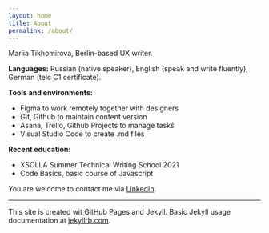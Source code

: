```yaml
---
layout: home
title: About
permalink: /about/
---
```

<p>Mariia Tikhomirova, Berlin-based UX writer.</p>

<b>Languages:</b> Russian (native speaker), English (speak and write fluently), German (telc C1 certificate).

<b>Tools and environments:</b>
* Figma to work remotely together with designers
* Git, Github to maintain content version
* Asana, Trello, Github Projects to manage tasks
* Visual Studio Code to create .md files

<b>Recent education:</b>
* XSOLLA Summer Technical Writing School 2021
* Code Basics, basic course of Javascript

You are welcome to contact me via [LinkedIn](https://www.linkedin.com/in/mariiatikhomirova/).

***
This site is created wit GitHub Pages and Jekyll. Basic Jekyll usage documentation at [jekyllrb.com](https://jekyllrb.com/).